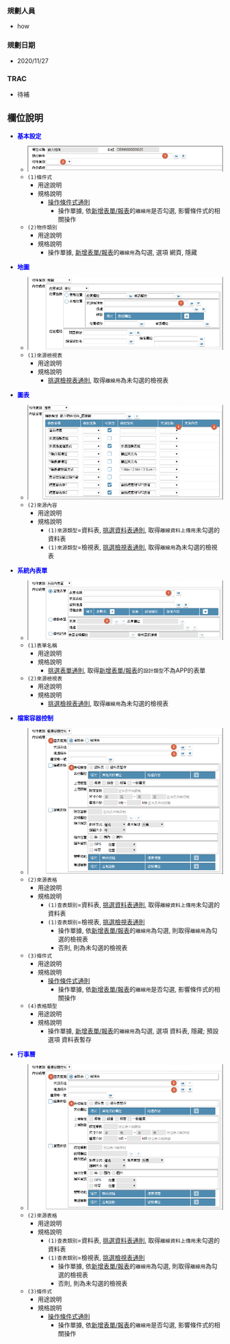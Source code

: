 ### <div id="user">規劃人員</div>
* how

### <div id="updatedate">規劃日期</div>
* 2020/11/27

### <div id="trac">TRAC</div>
* <ps>待補</ps> 

## <div id="object-desc">欄位說明</div>
* <p id="fieldbreak1" style="color:blue;font-weight:bold">基本設定</p>

    * ![pic][image_OADisplayEmbed]
    * `(1)條件式`
        * 用途說明
        * 規格說明
            * [操作條件式通則][link_ruledialog1]
                * 操作單據, 依[新增表單/報表][link_AddFormReport]的`離線用`是否勾選, 影響條件式的相關操作
    * `(2)物件類別`
        * 用途說明
        * 規格說明
             * 操作單據, [新增表單/報表][link_AddFormReport]的`離線用`為勾選, 選項 網頁, 隱藏

* <p id="fieldbreak2" style="color:blue;font-weight:bold">地圖</p>

    * ![pic][image_OADisplayEmbed_map]
    * `(1)來源檢視表`
        * 用途說明
        * 規格說明
            * [挑選檢視表通則][link_ruledialog4], 取得`離線用`為未勾選的檢視表

* <p id="fieldbreak3" style="color:blue;font-weight:bold">圖表</p>

    * ![pic][image_OADisplayEmbed_chart]
    * `(2)來源內容`
        * 用途說明
        * 規格說明    
            * `(1)來源類型`=資料表, [挑選資料表通則][link_ruledialog3], 取得`離線資料上傳用`未勾選的資料表
            * `(1)來源類型`=檢視表, [挑選檢視表通則][link_ruledialog4], 取得`離線用`為未勾選的檢視表

* <p id="fieldbreak4" style="color:blue;font-weight:bold">系統內表單</p>

    * ![pic][image_OADisplayEmbed_form]
    * `(1)表單名稱`
        * 用途說明
        * 規格說明
            * [挑選表單通則][link_ruledialog6], 取得[新增表單/報表][link_AddFormReport]的`設計類型`不為APP的表單
    * `(2)來源檢視表`
        * 用途說明
        * 規格說明
            * [挑選檢視表通則][link_ruledialog4], 取得`離線用`為未勾選的檢視表

* <p id="fieldbreak5" style="color:blue;font-weight:bold">檔案容器控制</p>

    * ![pic][image_OADisplayEmbed_fileContainer]
    * `(2)來源表格`
        * 用途說明
        * 規格說明
            * `(1)查表類別`=資料表, [挑選資料表通則][link_ruledialog3], 取得`離線資料上傳用`未勾選的資料表
            * `(1)查表類別`=檢視表, [挑選檢視表通則][link_ruledialog4]
                * 操作單據, 依[新增表單/報表][link_AddFormReport]的`離線用`為勾選, 則取得`離線用`為勾選的檢視表
                * 否則, 則為未勾選的檢視表
    * `(3)條件式`
        * 用途說明
        * 規格說明
            * [操作條件式通則][link_ruledialog1]
                * 操作單據, 依[新增表單/報表][link_AddFormReport]的`離線用`是否勾選, 影響條件式的相關操作
    * `(4)表格類型`
        * 用途說明
        * 規格說明
            * 操作單據, [新增表單/報表][link_AddFormReport]的`離線用`為勾選, 選項 資料表, 隱藏; 預設選項 資料表暫存

* <p id="fieldbreak6" style="color:blue;font-weight:bold">行事曆</p>

    * ![pic][image_OADisplayEmbed_fileContainer]
    * `(2)來源表格`
        * 用途說明
        * 規格說明
            * `(1)查表類別`=資料表, [挑選資料表通則][link_ruledialog3], 取得`離線資料上傳用`未勾選的資料表
            * `(1)查表類別`=檢視表, [挑選檢視表通則][link_ruledialog4]
                * 操作單據, 依[新增表單/報表][link_AddFormReport]的`離線用`為勾選, 則取得`離線用`為勾選的檢視表
                * 否則, 則為未勾選的檢視表
    * `(3)條件式`
        * 用途說明
        * 規格說明
            * [操作條件式通則][link_ruledialog1]
                * 操作單據, 依[新增表單/報表][link_AddFormReport]的`離線用`是否勾選, 影響條件式的相關操作                

<!-- 圖片 -->
[image_OADisplayEmbed]:attachment/OADisplayEmbed.png
[image_OADisplayEmbed_map]:attachment/OADisplayEmbed_map.png
[image_OADisplayEmbed_chart]:attachment/OADisplayEmbed_chart.png
[image_OADisplayEmbed_form]:attachment/OADisplayEmbed_form.png
[image_OADisplayEmbed_fileContainer]:attachment/OADisplayEmbed_fileContainer.png
[image_OADisplayEmbed_calendar]:attachment/OADisplayEmbed_calendar.png

<!-- 超連結 -->
[link_ruledialog1]:/8.10.0/IDE/Specification/RulesDialog/README#ruledialog1 "共用通則_開啟單據/操作條件式通則"
[link_ruledialog3]:/8.10.0/IDE/Specification/RulesDialog/README#ruledialog3 "共用通則_開啟單據/挑選資料表通則"
[link_ruledialog4]:/8.10.0/IDE/Specification/RulesDialog/README#ruledialog4 "共用通則_開啟單據/挑選檢視表通則"
[link_ruledialog6]:/8.10.0/IDE/Specification/RulesDialog/README#ruledialog6 "共用通則_開啟單據/挑選表單通則"
[link_AddFormReport]:../Home/AddFormReport "新增表單/報表"
